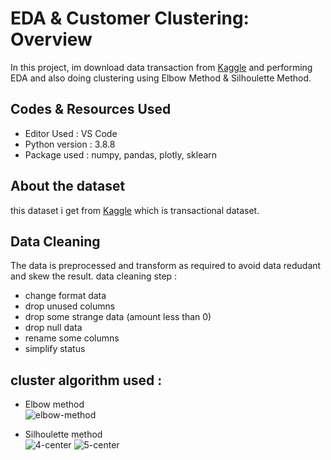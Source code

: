 # EDA & Customer Clustering: Overview

In this project, im download data transaction from [Kaggle](https://www.kaggle.com/zusmani/pakistans-largest-ecommerce-dataset) and performing EDA and also doing clustering using Elbow Method & Silhoulette Method.

## Codes & Resources Used
- Editor Used : VS Code
- Python version : 3.8.8
- Package used : numpy, pandas, plotly, sklearn

## About the dataset
this dataset i get from [Kaggle](https://www.kaggle.com/zusmani/pakistans-largest-ecommerce-dataset) which is transactional dataset.

## Data Cleaning
The data is preprocessed and transform as required to avoid data redudant and skew the result.
data cleaning step : 
- change format data
- drop unused columns
- drop some strange data (amount less than 0)
- drop null data
- rename some columns
- simplify status

## cluster algorithm used : 
- Elbow method <br />
![elbow-method](https://user-images.githubusercontent.com/41662335/144379977-bf4e9bcd-4a9e-4c47-aad4-c54c03a4f9e5.png)

- Silhoulette method <br />
![4-center](https://user-images.githubusercontent.com/41662335/144380075-bb7472ba-88cb-49b3-9b0e-2b8d922d8aeb.png)
![5-center](https://user-images.githubusercontent.com/41662335/144380160-5b12b32f-73c8-48f0-b7c4-471215963703.png)

